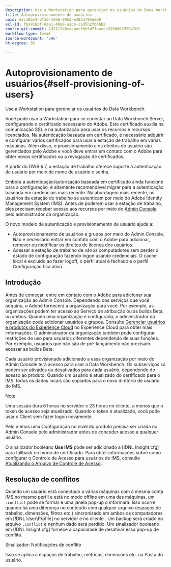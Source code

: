 ```yaml
---
description: Use a Workstation para gerenciar os usuários do Data Workbench.
title: Autoprovisionamento de usuários
uuid: e3c10bc4-2fa0-4368-9952-e38a4794aee9
exl-id: fba916bf-66a1-4b69-a1c0-cad5b27bbbba
source-git-commit: 232117a8cacaecf8e5d7fcaccc5290d6297947e5
workflow-type: tm+mt
source-wordcount: '596'
ht-degree: 3%

---
```


# Autoprovisionamento de usuários{#self-provisioning-of-users}

Use a Workstation para gerenciar os usuários do Data Workbench.

Você pode usar a Workstation para se conectar ao Data Workbench Server, configurando o certificado necessário do Adobe. Este certificado auxilia na comunicação SSL e na autorização para usar os recursos e recursos licenciados. Na autenticação baseada em certificado, é necessário adquirir e configurar vários certificados para usar a estação de trabalho em várias máquinas. Além disso, o provisionamento e os direitos do usuário são gerenciados pelo Adobe e você deve entrar em contato com o Adobe para obter novos certificados ou a revogação de certificados.

A partir do DWB 6.7, a estação de trabalho oferece suporte à autenticação de usuário por meio de nome de usuário e senha.

Embora a autenticação/autorização baseada em certificado ainda funcione para a configuração, é altamente recomendável migrar para a autenticação baseada em credenciais mais recente. Na abordagem mais recente, os usuários da estação de trabalho se autenticam por meio do Adobe Identity Management System (IMS). Antes de poderem usar a estação de trabalho, eles precisam receber acesso aos recursos por meio do [Admin Console](https://experienceleague.adobe.com/docs/core-services/interface/manage-users-and-products/admin-getting-started.html?lang=pt-BR) pelo administrador da organização.

O novo modelo de autenticação e provisionamento de usuário ajuda a:

* Autoprovisionamento de usuários e grupos por meio do Admin Console. Não é necessário entrar em contato com o Adobe para adicionar, remover ou modificar os direitos de licença dos usuários.
* Acessar a estação de trabalho de vários computadores sem perder o estado de configuração fazendo logon usando credenciais. O cache local é excluído ao fazer logoff, o perfil atual é fechado e o perfil Configuração fica ativo.

## Introdução

Antes de começar, entre em contato com o Adobe para adicionar sua organização ao Admin Console. Dependendo dos serviços que você adquiriu, o Adobe fornecerá a organização para você. Por exemplo, as organizações podem ter acesso ao Serviço de atribuição ou às builds Beta, ou ambos. Quando uma organização é configurada, o administrador da organização pode adicionar usuários e grupos. Consulte [Gerenciar usuários e produtos do Experience Cloud](https://experienceleague.adobe.com/docs/core-services/interface/manage-users-and-products/admin-getting-started.html) no Experience Cloud para obter mais informações. O administrador da organização também pode configurar restrições de uso para usuários diferentes dependendo de suas funções. Por exemplo, usuários que não são de pré-lançamento não precisam acessar as builds Beta.

Cada usuário provisionado adicionado a essa organização por meio do Admin Console terá acesso para usar a Data Workbench. Os subserviços só podem ser ativados ou desativados para cada usuário, dependendo do acesso ao produto. Quando um usuário é atualizado do certificado para o IMS, todos os dados locais são copiados para o novo diretório de usuário do IMS.

>[!NOTE]
>
>Uma sessão dura 6 horas no servidor e 23 horas no cliente, a menos que o token de acesso seja atualizado. Quando o token é atualizado, você pode usar o Client sem fazer logon novamente.

Pelo menos uma Configuração no nível do produto precisa ser criada no Admin Console pelo administrador antes de conceder acesso a qualquer usuário.

O sinalizador booleano **Use IMS** pode ser adicionado a [!DNL Insight.cfg] para fallback no modo de certificado. Para obter informações sobre como configurar o Controle de Acesso para usuários do IMS, consulte [Atualizando o Arquivo de Controle de Acesso](https://experienceleague.adobe.com/docs/data-workbench/using/server-admin-install/install-servers/insight-server-dpu/c-updt-accss-ctrl-file.html).

## Resolução de conflitos

Quando um usuário está conectado a várias máquinas com a mesma conta IMS no mesmo perfil e está no modo offline em uma das máquinas, um `.conflict` pode se formar e uma janela pop-up o informará. Isso ocorre quando há uma diferença no conteúdo com qualquer arquivo (espaços de trabalho, dimensões, filtros etc.) sincronizado em ambos os computadores em  [!DNL User\Profile\] no servidor e no cliente . Um backup será criado no arquivo `.conflict` e nenhum dado será perdido. Um sinalizador booleano em [!DNL Insight.cfg] fornece a capacidade de desativar essa pop-up de conflito.

Sinalizador: Notificações de conflito

Isso se aplica a espaços de trabalho, métricas, dimensões etc. na Pasta do usuário.
